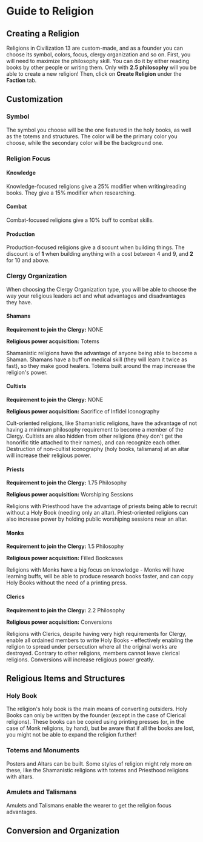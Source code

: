 # Guide to Religion
## Creating a Religion

Religions in Civilization 13 are custom-made, and as a founder you can
choose its symbol, colors, focus, clergy organization and so on. First,
you will need to maximize the philosophy skill. You can do it by either
reading books by other people or writing them. Only with **2.5
philosophy** will you be able to create a new religion\! Then, click on
**Create Religion** under the **Faction** tab.

## Customization

### Symbol

The symbol you choose will be the one featured in the holy books, as
well as the totems and structures. The color will be the primary color
you choose, while the secondary color will be the background one.

### Religion Focus

#### Knowledge

Knowledge-focused religions give a 25% modifier when writing/reading
books. They give a 15% modifier when researching.

#### Combat

Combat-focused religions give a 10% buff to combat skills.

#### Production

Production-focused religions give a discount when building things. The
discount is of **1** when building anything with a cost between 4 and 9,
and **2** for 10 and above.

### Clergy Organization

When choosing the Clergy Organization type, you will be able to choose
the way your religious leaders act and what advantages and disadvantages
they have.

#### Shamans

**Requirement to join the Clergy:** NONE

**Religious power acquisition:** Totems

Shamanistic religions have the advantage of anyone being able to become
a Shaman. Shamans have a buff on medical skill (they will learn it twice
as fast), so they make good healers. Totems built around the map
increase the religion's power.

#### Cultists

**Requirement to join the Clergy:** NONE

**Religious power acquisition:** Sacrifice of Infidel Iconography

Cult-oriented religions, like Shamanistic religions, have the advantage
of not having a minimum philosophy requirement to become a member of the
Clergy. Cultists are also hidden from other religions (they don't get
the honorific title attached to their names), and can recognize each
other. Destruction of non-cultist iconography (holy books, talismans) at
an altar will increase their religious power.

#### Priests

**Requirement to join the Clergy:** 1.75 Philosophy

**Religious power acquisition:** Worshiping Sessions

Religions with Priesthood have the advantage of priests being able to
recruit without a Holy Book (needing only an altar). Priest-oriented
religions can also increase power by holding public worshiping sessions
near an altar.

#### Monks

**Requirement to join the Clergy:** 1.5 Philosophy

**Religious power acquisition:** Filled Bookcases

Religions with Monks have a big focus on knowledge - Monks will have
learning buffs, will be able to produce research books faster, and can
copy Holy Books without the need of a printing press.

#### Clerics

**Requirement to join the Clergy:** 2.2 Philosophy

**Religious power acquisition:** Conversions

Religions with Clerics, despite having very high requirements for
Clergy, enable all ordained members to write Holy Books - effectively
enabling the religion to spread under persecution where all the original
works are destroyed. Contrary to other religions, members cannot leave
clerical religions. Conversions will increase religious power greatly.

## Religious Items and Structures

### Holy Book

The religion's holy book is the main means of converting outsiders. Holy
Books can only be written by the founder (except in the case of Clerical
religions). These books can be copied using printing presses (or, in the
case of Monk religions, by hand), but be aware that if all the books are
lost, you might not be able to expand the religion further\!

### Totems and Monuments

Posters and Altars can be built. Some styles of religion might rely more
on these, like the Shamanistic religions with totems and Priesthood
religions with altars.

### Amulets and Talismans

Amulets and Talismans enable the wearer to get the religion focus
advantages.

## Conversion and Organization